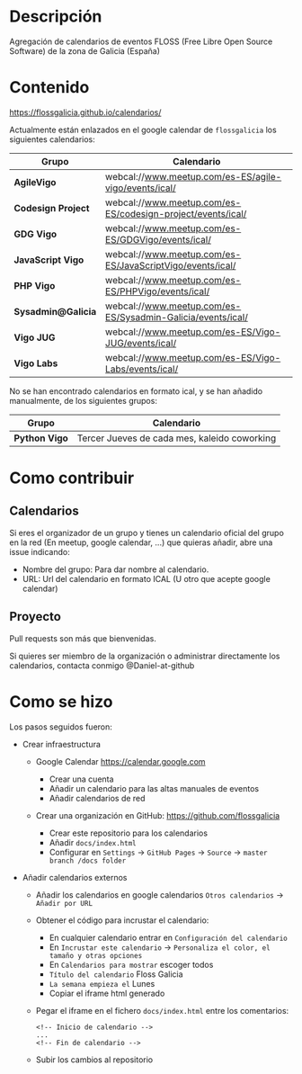 # Descripción

Agregación de calendarios de eventos FLOSS (Free Libre Open Source Software) de la zona de Galicia (España)

# Contenido

https://flossgalicia.github.io/calendarios/

Actualmente están enlazados en el google calendar de `flossgalicia` los siguientes calendarios:

Grupo                | Calendario
-------------------- | -----------------------------------------------------------
**AgileVigo**        | webcal://www.meetup.com/es-ES/agile-vigo/events/ical/
**Codesign Project** | webcal://www.meetup.com/es-ES/codesign-project/events/ical/
**GDG Vigo**         | webcal://www.meetup.com/es-ES/GDGVigo/events/ical/
**JavaScript Vigo**  | webcal://www.meetup.com/es-ES/JavaScriptVigo/events/ical/
**PHP Vigo**         | webcal://www.meetup.com/es-ES/PHPVigo/events/ical/
**Sysadmin@Galicia** | webcal://www.meetup.com/es-ES/Sysadmin-Galicia/events/ical/
**Vigo JUG**         | webcal://www.meetup.com/es-ES/Vigo-JUG/events/ical/
**Vigo Labs**        | webcal://www.meetup.com/es-ES/Vigo-Labs/events/ical/

No se han encontrado calendarios en formato ical, y se han añadido manualmente, de los siguientes grupos:

Grupo           | Calendario
--------------- | --------------------------------------------
**Python Vigo** | Tercer Jueves de cada mes, kaleido coworking

# Como contribuir

## Calendarios

Si eres el organizador de un grupo y tienes un calendario oficial del grupo en la red (En meetup, google calendar, ...) que quieras añadir, abre una issue indicando:

- Nombre del grupo: Para dar nombre al calendario.
- URL: Url del calendario en formato ICAL (U otro que acepte google calendar)

## Proyecto

Pull requests son más que bienvenidas.

Si quieres ser miembro de la organización o administrar directamente los calendarios, contacta conmigo @Daniel-at-github

# Como se hizo

Los pasos seguidos fueron:

- Crear infraestructura

  - Google Calendar <https://calendar.google.com>

    - Crear una cuenta
    - Añadir un calendario para las altas manuales de eventos
    - Añadir calendarios de red

  - Crear una organización en GitHub: <https://github.com/flossgalicia>

    - Crear este repositorio para los calendarios
    - Añadir `docs/index.html`
    - Configurar en `Settings` → `GitHub Pages` → `Source` → `master branch /docs folder`

- Añadir calendarios externos

  - Añadir los calendarios en google calendarios `Otros calendarios` → `Añadir por URL`
  - Obtener el código para incrustar el calendario:

    - En cualquier calendario entrar en `Configuración del calendario`
    - En `Incrustar este calendario` → `Personaliza el color, el tamaño y otras opciones`
    - En `Calendarios para mostrar` escoger todos
    - `Título del calendario` Floss Galicia
    - `La semana empieza el` Lunes
    - Copiar el iframe html generado

  - Pegar el iframe en el fichero `docs/index.html` entre los comentarios:

    ```
    <!-- Inicio de calendario -->
    ...
    <!-- Fin de calendario -->
    ```

  - Subir los cambios al repositorio
